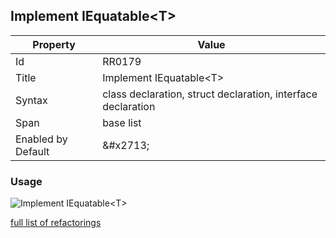 ## Implement IEquatable\<T\>

| Property | Value |
| -------- | ----- |
| Id | RR0179 |
| Title | Implement IEquatable\<T\> |
| Syntax | class declaration, struct declaration, interface declaration |
| Span | base list |
| Enabled by Default | &\#x2713; |

### Usage

![Implement IEquatable\<T\>](../../images/refactorings/ImplementIEquatableOfT.png)

[full list of refactorings](Refactorings.md)
